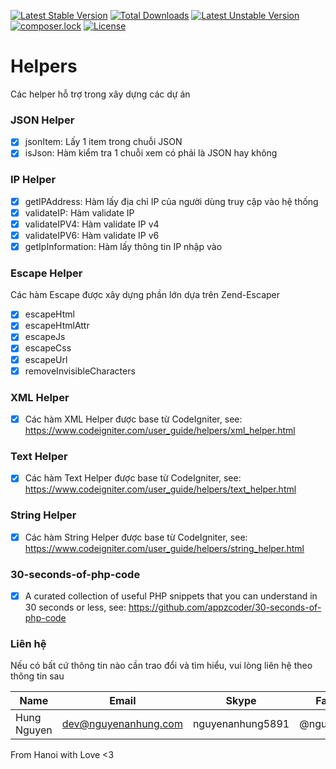 [![Latest Stable Version](https://poser.pugx.org/nguyenanhung/helpers/v/stable)](https://packagist.org/packages/nguyenanhung/helpers)
[![Total Downloads](https://poser.pugx.org/nguyenanhung/helpers/downloads)](https://packagist.org/packages/nguyenanhung/helpers)
[![Latest Unstable Version](https://poser.pugx.org/nguyenanhung/helpers/v/unstable)](https://packagist.org/packages/nguyenanhung/helpers)
[![composer.lock](https://poser.pugx.org/nguyenanhung/helpers/composerlock)](https://packagist.org/packages/nguyenanhung/helpers)
[![License](https://poser.pugx.org/nguyenanhung/helpers/license)](https://packagist.org/packages/nguyenanhung/helpers)

# Helpers

Các helper hỗ trợ trong xây dựng các dự án

### JSON Helper

- [x] jsonItem: Lấy 1 item trong chuỗi JSON
- [x] isJson: Hàm kiểm tra 1 chuỗi xem có phải là JSON hay không

### IP Helper

- [x] getIPAddress: Hàm lấy địa chỉ IP của người dùng truy cập vào hệ thống
- [x] validateIP: Hàm validate IP
- [x] validateIPV4: Hàm validate IP v4
- [x] validateIPV6: Hàm validate IP v6
- [x] getIpInformation: Hàm lấy thông tin IP nhập vào

### Escape Helper
Các hàm Escape được xây dựng phần lớn dựa trên Zend-Escaper
- [x] escapeHtml
- [x] escapeHtmlAttr
- [x] escapeJs
- [x] escapeCss
- [x] escapeUrl
- [x] removeInvisibleCharacters

### XML Helper
- [x] Các hàm XML Helper được base từ CodeIgniter, see: https://www.codeigniter.com/user_guide/helpers/xml_helper.html

### Text Helper
- [x] Các hàm Text Helper được base từ CodeIgniter, see: https://www.codeigniter.com/user_guide/helpers/text_helper.html

### String Helper
- [x] Các hàm String Helper được base từ CodeIgniter, see: https://www.codeigniter.com/user_guide/helpers/string_helper.html

### 30-seconds-of-php-code
- [x] A curated collection of useful PHP snippets that you can understand in 30 seconds or less, see: https://github.com/appzcoder/30-seconds-of-php-code

### Liên hệ

Nếu có bất cứ thông tin nào cần trao đổi và tìm hiểu, vui lòng liên hệ theo thông tin sau

| Name        | Email                | Skype            | Facebook      |
| ----------- | -------------------- | ---------------- | ------------- |
| Hung Nguyen | dev@nguyenanhung.com | nguyenanhung5891 | @nguyenanhung |

From Hanoi with Love <3
